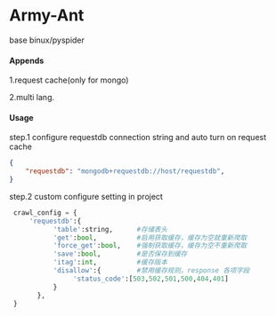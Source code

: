 Army-Ant
========

base binux/pyspider

#### Appends

1.request cache(only for mongo)

2.multi lang.

#### Usage

step.1 configure requestdb connection string and auto turn on request cache
```json
{ 
    "requestdb": "mongodb+requestdb://host/requestdb",
}
```

step.2 custom configure setting in project
```python
 crawl_config = {
     'requestdb':{
           'table':string,      #存储表头
           'get':bool,          #启用获取缓存，缓存为空就重新爬取
           'force_get':bool,    #强制获取缓存，缓存为空不重新爬取
           'save':bool,         #是否保存到缓存
           'itag':int,          #缓存版本
           'disallow':{         #禁用缓存规则，response 各项字段
                'status_code':[503,502,501,500,404,401]        
           }
       },   
 }
```
